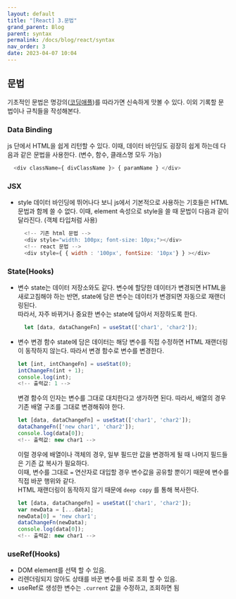 ```yaml
---
layout: default
title: "[React] 3.문법"
grand_parent: Blog
parent: syntax
permalink: /docs/blog/react/syntax
nav_order: 3
date: 2023-04-07 10:04
---
```


## 문법
기초적인 문법은 명강의([코딩애플](https://www.youtube.com/watch?v=LclObYwGj90&list=PLfLgtT94nNq1e6tr4sm2eH6ZZC2jcqGOy))를 따라가면 신속하게 맛볼 수 있다.
이외 기록할 문법이나 규칙들을 작성해본다.

### Data Binding
js 단에서 HTML을 쉽게 리턴할 수 있다.
이때, 데이터 바인딩도 굉장히 쉽게 하는데 다음과 같은 문법을 사용한다. (변수, 함수, 클래스명 모두 가능)
  ```js
    <div className={ divClassName }> { paramName } </div>
  ```

### JSX
- style
  데이터 바인딩에 뛰어나다 보니 js에서 기본적으로 사용하는 기호들은 HTML 문법과 함께 쓸 수 없다.
  이때, element 속성으로 style을 쓸 때 문법이 다음과 같이 달라진다. (객체 타입처럼 사용)
  ```js
    <!-- 기존 html 문법 -->
    <div style="width: 100px; font-size: 10px;"></div>
    <!-- react 문법 -->
    <div style={ { width : '100px', fontSize: '10px'} } ></div>
  ```

### State(Hooks)
- 변수
  state는 데이터 저장소와도 같다.
  변수에 할당한 데이터가 변경되면 HTML을 새로고침해야 하는 반면, state에 담은 변수는 데이터가 변경되면 자동으로 재랜더링된다.   
  따라서, 자주 바뀌거나 중요한 변수는 state에 담아서 저장하도록 한다.
  ```js
    let [data, dataChangeFn] = useStat(['char1', 'char2']);
  ```
- 변수 변경 함수
  state에 담은 데이터는 해당 변수를 직접 수정하면 HTML 재랜더링이 동작하지 않는다.
  따라서 변경 함수로 변수를 변경한다.
  ```js
  let [int, intChangeFn] = useStat(0);
  intChangeFn(int + 1);
  console.log(int);
  <!-- 출력값: 1 -->
  ```
  변경 함수의 인자는 변수를 그대로 대치한다고 생가하면 된다. 따라서, 배열의 경우 기존 배열 구조를 그대로 변경해줘야 한다.
  ```js
  let [data, dataChangeFn] = useStat(['char1', 'char2']);
  dataChangeFn(['new char1', 'char2']);
  console.log(data[0]);
  <!-- 출력값: new char1 --> 
  ```
  이럴 경우에 배열이나 객체의 경우, 일부 필드만 값을 변경하게 될 때 나머지 필드들은 기존 값 복사가 필요하다.  
  이때, 변수를 그대로 `=` 연산자로 대입할 경우 변수값을 공유할 뿐이기 때문에 변수를 직접 바꾼 행위와 같다.  
  HTML 재랜더링이 동작하지 않기 때문에 `deep copy` 를 통해 복사한다.
  ```js
  let [data, dataChangeFn] = useStat(['char1', 'char2']);
  var newData = [...data];
  newData[0] = 'new char1';
  dataChangeFn(newData);
  console.log(data[0]);
  <!-- 출력값: new char1 --> 
  ```

### useRef(Hooks)
- DOM element를 선택 할 수 있음.
- 리렌더링되지 않아도 상태를 바꾼 변수를 바로 조회 할 수 있음.
- useRef로 생성한 변수는 `.current` 값을 수정하고, 조회하면 됨
